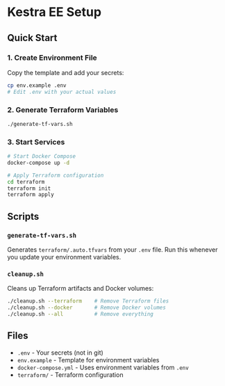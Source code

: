 # Kestra EE Setup

## Quick Start

### 1. Create Environment File
Copy the template and add your secrets:
```bash
cp env.example .env
# Edit .env with your actual values
```

### 2. Generate Terraform Variables
```bash
./generate-tf-vars.sh
```

### 3. Start Services
```bash
# Start Docker Compose
docker-compose up -d

# Apply Terraform configuration
cd terraform
terraform init
terraform apply
```

## Scripts

### `generate-tf-vars.sh`
Generates `terraform/.auto.tfvars` from your `.env` file. Run this whenever you update your environment variables.

### `cleanup.sh`
Cleans up Terraform artifacts and Docker volumes:
```bash
./cleanup.sh --terraform    # Remove Terraform files
./cleanup.sh --docker       # Remove Docker volumes  
./cleanup.sh --all          # Remove everything
```

## Files
- `.env` - Your secrets (not in git)
- `env.example` - Template for environment variables
- `docker-compose.yml` - Uses environment variables from `.env`
- `terraform/` - Terraform configuration
